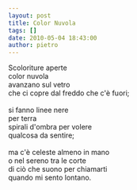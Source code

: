 ```yaml
---
layout: post
title: Color Nuvola
tags: []
date: 2010-05-04 18:43:00
author: pietro
---
```

Scoloriture aperte<br/>color nuvola<br/>avanzano sul vetro<br/>che ci copre dal freddo che c'è fuori;<br/><br/>si fanno linee nere<br/>per terra<br/>spirali d'ombra per volere<br/>qualcosa da sentire;<br/><br/>ma c'è celeste almeno in mano<br/>o nel sereno tra le corte<br/>di ciò che suono per chiamarti<br/>quando mi sento lontano.
